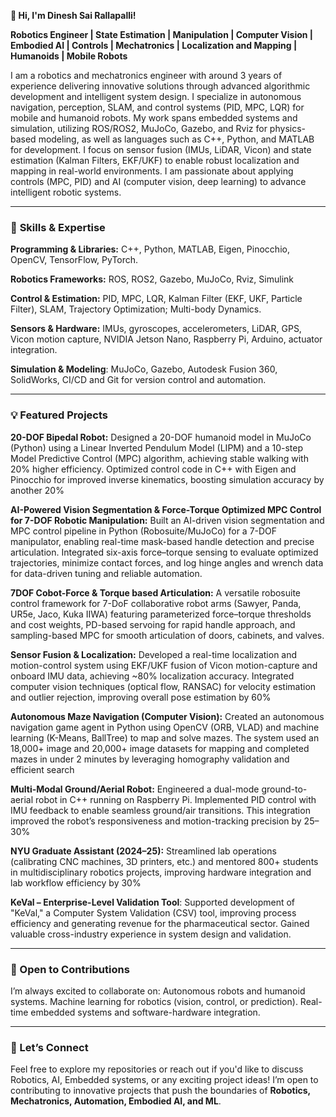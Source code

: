 **👋 Hi, I'm Dinesh Sai Rallapalli!**

**Robotics Engineer | State Estimation | Manipulation | Computer Vision | Embodied AI | Controls | Mechatronics | Localization and Mapping | Humanoids | Mobile Robots**

I am a robotics and mechatronics engineer with around 3 years of experience delivering innovative solutions through advanced algorithmic development and intelligent system design. I specialize in autonomous navigation, perception, SLAM, and control systems (PID, MPC, LQR) for mobile and humanoid robots. My work spans embedded systems and simulation, utilizing ROS/ROS2, MuJoCo, Gazebo, and Rviz for physics-based modeling, as well as languages such as C++, Python, and MATLAB for development. I focus on sensor fusion (IMUs, LiDAR, Vicon) and state estimation (Kalman Filters, EKF/UKF) to enable robust localization and mapping in real-world environments. I am passionate about applying controls (MPC, PID) and AI (computer vision, deep learning) to advance intelligent robotic systems.

---

### 🚀 **Skills & Expertise**

**Programming & Libraries:** C++, Python, MATLAB, Eigen, Pinocchio, OpenCV, TensorFlow, PyTorch.

**Robotics Frameworks:** ROS, ROS2, Gazebo, MuJoCo, Rviz, Simulink

**Control & Estimation:** PID, MPC, LQR, Kalman Filter (EKF, UKF, Particle Filter), SLAM, Trajectory Optimization; Multi-body Dynamics.

**Sensors & Hardware:** IMUs, gyroscopes, accelerometers, LiDAR, GPS, Vicon motion capture, NVIDIA Jetson Nano, Raspberry Pi, Arduino, actuator integration.

**Simulation & Modeling**: MuJoCo, Gazebo, Autodesk Fusion 360, SolidWorks, CI/CD and Git for version control and automation.

---

### 💡 **Featured Projects**

**20-DOF Bipedal Robot:** Designed a 20-DOF humanoid model in MuJoCo (Python) using a Linear Inverted Pendulum Model (LIPM) and a 10-step Model Predictive Control (MPC) algorithm, achieving stable walking with 20% higher efficiency. Optimized control code in C++ with Eigen and Pinocchio for improved inverse kinematics, boosting simulation accuracy by another 20%

**AI-Powered Vision Segmentation & Force-Torque Optimized MPC Control for 7-DOF Robotic Manipulation:** Built an AI-driven vision segmentation and MPC control pipeline in Python (Robosuite/MuJoCo) for a 7-DOF manipulator, enabling real-time mask-based handle detection and precise articulation. Integrated six-axis force–torque sensing to evaluate optimized trajectories, minimize contact forces, and log hinge angles and wrench data for data-driven tuning and reliable automation.

**7DOF Cobot-Force & Torque based Articulation:** A versatile robosuite control framework for 7-DoF collaborative robot arms (Sawyer, Panda, UR5e, Jaco, Kuka IIWA) featuring parameterized force–torque thresholds and cost weights, PD-based servoing for rapid handle approach, and sampling-based MPC for smooth articulation of doors, cabinets, and valves.

**Sensor Fusion & Localization:** Developed a real-time localization and motion-control system using EKF/UKF fusion of Vicon motion-capture and onboard IMU data, achieving ~80% localization accuracy. Integrated computer vision techniques (optical flow, RANSAC) for velocity estimation and outlier rejection, improving overall pose estimation by 60%

**Autonomous Maze Navigation (Computer Vision):** Created an autonomous navigation game agent in Python using OpenCV (ORB, VLAD) and machine learning (K-Means, BallTree) to map and solve mazes. The system used an 18,000+ image and 20,000+ image datasets for mapping and completed mazes in under 2 minutes by leveraging homography validation and efficient search

**Multi-Modal Ground/Aerial Robot:** Engineered a dual-mode ground-to-aerial robot in C++ running on Raspberry Pi. Implemented PID control with IMU feedback to enable seamless ground/air transitions. This integration improved the robot’s responsiveness and motion-tracking precision by 25–30%

**NYU Graduate Assistant (2024–25):** Streamlined lab operations (calibrating CNC machines, 3D printers, etc.) and mentored 800+ students in multidisciplinary robotics projects, improving hardware integration and lab workflow efficiency by 30%

**KeVal – Enterprise-Level Validation Tool**:  Supported development of "KeVal," a Computer System Validation (CSV) tool, improving process efficiency and generating revenue for the pharmaceutical sector. Gained valuable cross-industry experience in system design and validation. 



---

### **🌱 Open to Contributions**
I’m always excited to collaborate on:
Autonomous robots and humanoid systems.
Machine learning for robotics (vision, control, or prediction).
Real-time embedded systems and software-hardware integration.

---

### **💬 Let’s Connect**
Feel free to explore my repositories or reach out if you'd like to discuss Robotics, AI, Embedded systems, or any exciting project ideas! I’m open to contributing to innovative projects that push the boundaries of **Robotics, Mechatronics, Automation, Embodied AI, and ML**.

